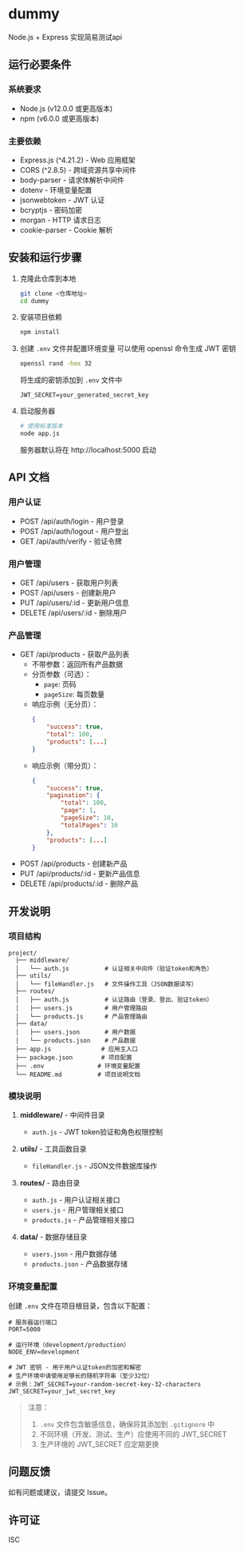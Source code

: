 # dummy

Node.js + Express 实现简易测试api

## 运行必要条件

### 系统要求

- Node.js (v12.0.0 或更高版本)
- npm (v6.0.0 或更高版本)

### 主要依赖

- Express.js (^4.21.2) - Web 应用框架
- CORS (^2.8.5) - 跨域资源共享中间件
- body-parser - 请求体解析中间件
- dotenv - 环境变量配置
- jsonwebtoken - JWT 认证
- bcryptjs - 密码加密
- morgan - HTTP 请求日志
- cookie-parser - Cookie 解析

## 安装和运行步骤

1. 克隆此仓库到本地
   ```bash
   git clone <仓库地址>
   cd dummy
   ```

2. 安装项目依赖
   ```bash
   npm install
   ```
3. 创建 `.env` 文件并配置环境变量
   可以使用 openssl 命令生成 JWT 密钥
   ```bash
   openssl rand -hex 32
   ```
   将生成的密钥添加到 `.env` 文件中
   ```text
   JWT_SECRET=your_generated_secret_key
   ```

4. 启动服务器
   ```bash
   # 使用标准版本
   node app.js
   ```
   服务器默认将在 http://localhost:5000 启动

## API 文档

### 用户认证

- POST /api/auth/login - 用户登录
- POST /api/auth/logout - 用户登出
- GET /api/auth/verify - 验证令牌

### 用户管理

- GET /api/users - 获取用户列表
- POST /api/users - 创建新用户
- PUT /api/users/:id - 更新用户信息
- DELETE /api/users/:id - 删除用户

### 产品管理

- GET /api/products - 获取产品列表
    - 不带参数：返回所有产品数据
    - 分页参数（可选）：
        - `page`: 页码
        - `pageSize`: 每页数量
    - 响应示例（无分页）：
      ```json
      {
          "success": true,
          "total": 100,
          "products": [...]
      }
      ```
    - 响应示例（带分页）：
      ```json
      {
          "success": true,
          "pagination": {
              "total": 100,
              "page": 1,
              "pageSize": 10,
              "totalPages": 10
          },
          "products": [...]
      }
      ```
- POST /api/products - 创建新产品
- PUT /api/products/:id - 更新产品信息
- DELETE /api/products/:id - 删除产品

## 开发说明

### 项目结构

```
project/
  ├── middleware/
  │   └── auth.js          # 认证相关中间件（验证token和角色）
  ├── utils/
  │   └── fileHandler.js   # 文件操作工具（JSON数据读写）
  ├── routes/
  │   ├── auth.js          # 认证路由（登录、登出、验证token）
  │   ├── users.js         # 用户管理路由
  │   └── products.js      # 产品管理路由
  ├── data/
  │   ├── users.json       # 用户数据
  │   └── products.json    # 产品数据
  ├── app.js              # 应用主入口
  ├── package.json        # 项目配置
  ├── .env               # 环境变量配置
  └── README.md          # 项目说明文档
```

### 模块说明

1. **middleware/** - 中间件目录
    - `auth.js` - JWT token验证和角色权限控制

2. **utils/** - 工具函数目录
    - `fileHandler.js` - JSON文件数据库操作

3. **routes/** - 路由目录
    - `auth.js` - 用户认证相关接口
    - `users.js` - 用户管理相关接口
    - `products.js` - 产品管理相关接口

4. **data/** - 数据存储目录
    - `users.json` - 用户数据存储
    - `products.json` - 产品数据存储

### 环境变量配置

创建 `.env` 文件在项目根目录，包含以下配置：

```
# 服务器运行端口
PORT=5000

# 运行环境（development/production）
NODE_ENV=development

# JWT 密钥 - 用于用户认证token的加密和解密
# 生产环境中请使用足够长的随机字符串（至少32位）
# 示例：JWT_SECRET=your-random-secret-key-32-characters
JWT_SECRET=your_jwt_secret_key
```

> 注意：
> 1. `.env` 文件包含敏感信息，确保将其添加到 `.gitignore` 中
> 2. 不同环境（开发、测试、生产）应使用不同的 JWT_SECRET
> 3. 生产环境的 JWT_SECRET 应定期更换

## 问题反馈

如有问题或建议，请提交 Issue。

## 许可证

ISC